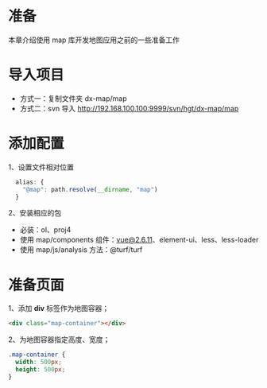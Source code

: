 # 准备

本章介绍使用 map 库开发地图应用之前的一些准备工作

# 导入项目

- 方式一：复制文件夹 dx-map/map
- 方式二：svn 导入 http://192.168.100.100:9999/svn/hgt/dx-map/map

# 添加配置

1、设置文件相对位置

```js
  alias: {
    "@map": path.resolve(__dirname, "map")
  }
```

2、安装相应的包

- 必装：ol、proj4
- 使用 map/components 组件：vue@2.6.11、element-ui、less、less-loader
- 使用 map/js/analysis 方法：@turf/turf

# 准备页面

1、添加 **div** 标签作为地图容器；

```html
<div class="map-container"></div>
```

2、为地图容器指定高度、宽度；

```css
.map-container {
  width: 500px;
  height: 500px;
}
```
